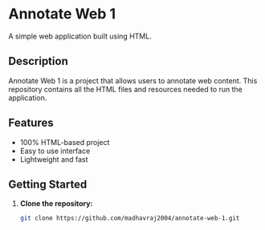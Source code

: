 # Annotate Web 1

A simple web application built using HTML.

## Description

Annotate Web 1 is a project that allows users to annotate web content. This repository contains all the HTML files and resources needed to run the application.

## Features

- 100% HTML-based project
- Easy to use interface
- Lightweight and fast

## Getting Started

1. **Clone the repository:**
   ```bash
   git clone https://github.com/madhavraj2004/annotate-web-1.git
